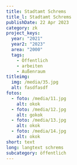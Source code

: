 ```yaml
---
title: Stadtamt Schrems
title_l: Stadtamt Schrems
publishDate: 22 Apr 2023
category: zk
project_keys:
  year: "2021"
  year2: "2023"
  area: "2000"
  tags:
    - Öffentlich
    - arbeiten
    - Außenraum
titleimg:
  img: /media/35.jpg
  alt: fasdfasdf
fotos:
  - foto: /media/11.jpg
    alt: okok
  - foto: /media/12.jpg
    alt: gokok
  - foto: /media/13.jpg
    alt: okok
  - foto: /media/14.jpg
    alt: okok
short: text
long: langtext schrems
subcategory: öffentlich
---
```

